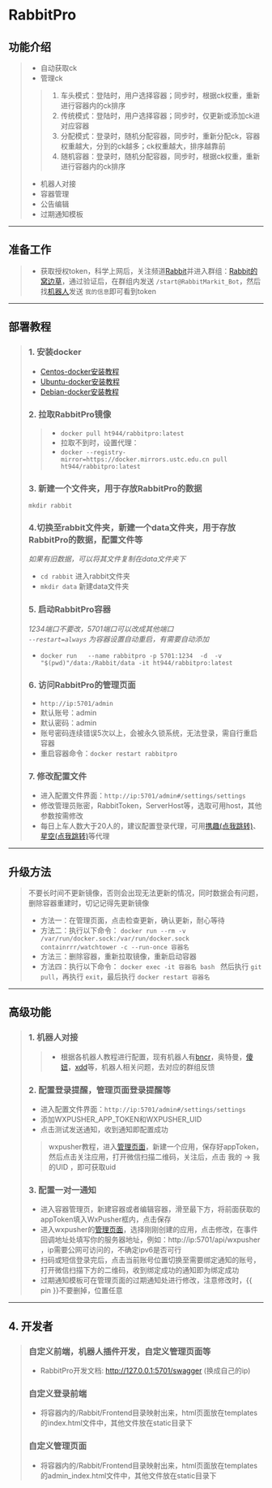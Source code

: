 # **RabbitPro**

## 功能介绍
> * 自动获取ck
> * 管理ck
> > 1. 车头模式：登陆时，用户选择容器；同步时，根据ck权重，重新进行容器内的ck排序  
> > 2. 传统模式：登陆时，用户选择容器；同步时，仅更新或添加ck进对应容器  
> > 3. 分配模式：登录时，随机分配容器，同步时，重新分配ck，容器权重越大，分到的ck越多；ck权重越大，排序越靠前  
> > 4. 随机容器：登录时，随机分配容器，同步时，根据ck权重，重新进行容器内的ck排序
> * 机器人对接
> * 容器管理
> * 公告编辑
> * 过期通知模板
***
## 准备工作
>- 获取授权token，科学上网后，关注频道[Rabbit](https://t.me/Rabbit_one)并进入群组：[Rabbit的窝边草](https://t.me/RabbitOneA)，通过验证后，在群组内发送 `/start@RabbitMarkit_Bot`，然后找[机器人](https://t.me/RabbitMarkit_Bot)发送 `我的信息`即可看到token
***
## 部署教程
> ### 1. 安装docker
> * [Centos-docker安装教程](https://www.runoob.com/docker/centos-docker-install.html)
> * [Ubuntu-docker安装教程](https://www.runoob.com/docker/ubuntu-docker-install.html)
> * [Debian-docker安装教程](https://www.runoob.com/docker/debian-docker-install.html)
> ### 2. 拉取RabbitPro镜像
> > - ```docker pull ht944/rabbitpro:latest```  
> > - 拉取不到时，设置代理：  
> > - ```docker --registry-mirror=https://docker.mirrors.ustc.edu.cn pull ht944/rabbitpro:latest```
> ### 3. 新建一个文件夹，用于存放RabbitPro的数据
> ```mkdir rabbit```
> ### 4.切换至rabbit文件夹，新建一个data文件夹，用于存放RabbitPro的数据，配置文件等
> *如果有旧数据，可以将其文件复制在data文件夹下*
> - ```cd rabbit``` 进入rabbit文件夹 
> - ```mkdir data``` 新建data文件夹
> ### 5. 启动RabbitPro容器
> *1234端口不要改，5701端口可以改成其他端口*  
> *`--restart=always` 为容器设置自动重启，有需要自动添加*  
> - ```docker run   --name rabbitpro -p 5701:1234  -d  -v  "$(pwd)"/data:/Rabbit/data -it ht944/rabbitpro:latest```
> ### 6. 访问RabbitPro的管理页面
> - ```http://ip:5701/admin```  
> - 默认账号：admin
> - 默认密码：admin
> - 账号密码连续错误5次以上，会被永久锁系统，无法登录，需自行重启容器
> - 重启容器命令：```docker restart rabbitpro```
> ### 7. 修改配置文件
> - 进入配置文件界面：```http://ip:5701/admin#/settings/settings```
> - 修改管理员账密，RabbitToken，ServerHost等，选取可用host，其他参数按需修改
> - 每日上车人数大于20人的，建议配置登录代理，可用[携趣(点我跳转)](https://www.xiequ.cn/index.html?fddd8aac)、[星空(点我跳转)](http://www.xkdaili.com/?ic=4q4d4q5a)等代理
***
## 升级方法
> 不要长时间不更新镜像，否则会出现无法更新的情况，同时数据会有问题，删除容器重建时，切记记得先更新镜像
> - 方法一：在管理页面，点击检查更新，确认更新，耐心等待
> - 方法二：执行以下命令： `docker run --rm -v /var/run/docker.sock:/var/run/docker.sock containrrr/watchtower -c --run-once 容器名`
> - 方法三：删除容器，重新拉取镜像，重新启动容器
> - 方法四：执行以下命令： `docker exec -it 容器名 bash ` 然后执行 `git pull`，再执行 `exit`，最后执行 `docker restart 容器名`
***
## 高级功能
> ### 1. 机器人对接
> > - 根据各机器人教程进行配置，现有机器人有[bncr](https://t.me/red_Lights_Districts)，奥特曼，[傻妞](https://t.me/trialerr)，[xdd](https://t.me/+TG1EzQIDkDxmMzY9)等，机器人相关问题，去对应的群组反馈  
> ### 2. 配置登录提醒，管理页面登录提醒等  
> - 进入配置文件界面：```http://ip:5701/admin#/settings/settings```
> - 添加WXPUSHER_APP_TOKEN和WXPUSHER_UID
> - 点击测试发送通知，收到通知即配置成功
> > wxpusher教程，进入[管理页面](https://wxpusher.zjiecode.com/admin/main/app/appInfo)，新建一个应用，保存好appToken，然后点击关注应用，打开微信扫描二维码，关注后，点击 我的 -> 我的UID ，即可获取uid
> ### 3. 配置一对一通知
> - 进入容器管理页，新建容器或者编辑容器，滑至最下方，将前面获取的appToken填入WxPusher框内，点击保存
> - 进入wxpusher的[管理页面](https://wxpusher.zjiecode.com/admin/main/app/appInfo)，选择刚刚创建的应用，点击修改，在事件回调地址处填写你的服务器地址，例如：http://ip:5701/api/wxpusher ，ip需要公网可访问的，不确定ipv6是否可行
> - 扫码或短信登录完后，点击当前账号位置切换至需要绑定通知的账号，打开微信扫描下方的二维码，收到绑定成功的通知即为绑定成功
> - 过期通知模板可在管理页面的过期通知处进行修改，注意修改时，{{ pin }}不要删掉，位置任意
***
## 4. 开发者
> ### 自定义前端，机器人插件开发，自定义管理页面等
> - RabbitPro开发文档: http://127.0.0.1:5701/swagger (换成自己的ip)
> ### 自定义登录前端
> - 将容器内的/Rabbit/Frontend目录映射出来，html页面放在templates的index.html文件中，其他文件放在static目录下
> ### 自定义管理页面
> - 将容器内的/Rabbit/Frontend目录映射出来，html页面放在templates的admin_index.html文件中，其他文件放在static目录下
